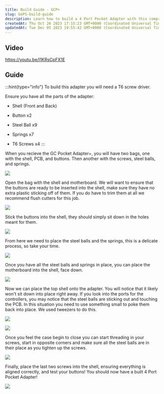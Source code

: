 ```yaml
---
title: Build Guide - GCP+
slug: GePS-build-guide
description: Learn how to build a 4 Port Pocket Adapter with this comprehensive guide. Discover the essential parts and tools required for assembly, and follow the step-by-step instructions accompanied by helpful images. Ensure the functionality of your adapter by tes
createdAt: Thu Oct 26 2023 17:15:23 GMT+0000 (Coordinated Universal Time)
updatedAt: Tue Dec 05 2023 19:55:42 GMT+0000 (Coordinated Universal Time)
---
```


## Video

<https://youtu.be/l1KRsCpFX1E>

## Guide

:::hint{type="info"}
To build this adapter you will need a T6 screw driver.

Ensure you have all the parts of the adapter:&#x20;

*   Shell (Front and Back)

*   Button x2

*   Steel Ball x9

*   Springs x7

*   T6 Screws x4
:::

When you recieve the GC Pocket Adapter+, you will have two bags, one with the shell, PCB, and buttons. Then another with the screws, steel balls, and springs.&#x20;

![](https://i.imgur.com/9QeFpQH.jpeg)

Open the bag with the shell and motherboard. We will want to ensure that the buttons are ready to be inserted into the shell, make sure they have no extra plastic sticking off of them.  If you do have to trim them at all we recommend flush cutters for this job.&#x20;

![](https://i.imgur.com/mOp1Egn.jpeg)

Stick the buttons into the shell, they should simply sit down in the holes meant for them.

![](../../assets/gJV6UaQeNxiceckpmhMqg_adobepremiereprouqbs7eh4wo.jpg)

From here we need to place the steel balls and the springs, this is a delicate process, so take your time.&#x20;

![](https://i.imgur.com/GujTFVg.jpeg)

Once you have all the steel balls and springs in place, you can place the motherboard into the shell, face down.&#x20;

![](https://i.imgur.com/tV3sk8S.jpeg)

Now we can place the top shell onto the adapter. You will notice that it likely won't sit down into place right away. If you look into the ports for the controllers, you may notice that the steel balls are sticking out and touching the PCB. In this situation you need to use something small to poke them back into place. We used tweezers to do this.&#x20;

![](../../assets/DRq3O5LOYBl5qPRg1uLsj_adobepremiereprofa4ltufw9c.png)

![](../../assets/oCp25rbtELepMcNJaJVfR_adobepremiereproloj6h1gy7t.jpg)

Once you feel the case begin to close you can start threading in your screws, start in opposite corners and make sure all the steel balls are in their place as you tighten up the screws.&#x20;

![](https://i.imgur.com/9fF5BdT.jpeg)

Finally, place the last two screws into the shell, ensuring everything is aligned correctly, and test your buttons! You should now have a built 4 Port Pocket Adapter!

![](../../assets/ISHlrd1Y3UT1oBhJyTHuq_adobepremiereprotvvylrndhd.jpg)


